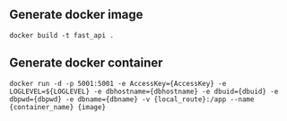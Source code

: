 ## Generate docker image
    docker build -t fast_api .
## Generate docker container
    docker run -d -p 5001:5001 -e AccessKey={AccessKey} -e LOGLEVEL=${LOGLEVEL} -e dbhostname={dbhostname} -e dbuid={dbuid} -e dbpwd={dbpwd} -e dbname={dbname} -v {local_route}:/app --name {container_name} {image}